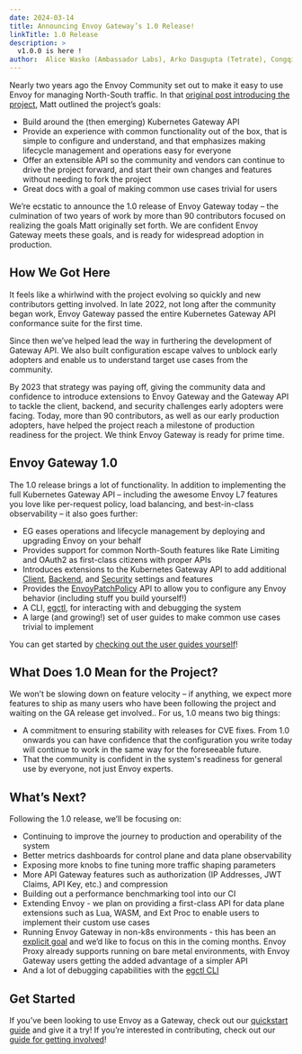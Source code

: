 ```yaml
---
date: 2024-03-14
title: Announcing Envoy Gateway’s 1.0 Release!
linkTitle: 1.0 Release
description: >
  v1.0.0 is here !
author:  Alice Wasko (Ambassador Labs), Arko Dasgupta (Tetrate), Congqi Zhu (CECloud), Guy Daich (SAP), Huabing Zhao (Tetrate), Jianpeng He (Tetrate), Xunzhuo Liu (Tencent)
---
```


Nearly two years ago the Envoy Community set out to make it easy to use Envoy for managing North-South traffic. In that [original post introducing the project](https://blog.envoyproxy.io/introducing-envoy-gateway-ad385cc59532), Matt outlined the project’s goals:
* Build around the (then emerging) Kubernetes Gateway API
* Provide an experience with common functionality out of the box, that is simple to configure and understand, and that emphasizes making lifecycle management and operations easy for everyone
* Offer an extensible API so the community and vendors can continue to drive the project forward, and start their own changes and features without needing to fork the project
* Great docs with a goal of making common use cases trivial for users

We’re ecstatic to announce the 1.0 release of Envoy Gateway today – the culmination of two years of work by more than 90 contributors focused on realizing the goals Matt originally set forth. We are confident Envoy Gateway meets these goals, and is ready for widespread adoption in production.

## How We Got Here

It feels like a whirlwind with the project evolving so quickly and new contributors getting involved. In late 2022, not long after the community began work, Envoy Gateway passed the entire Kubernetes Gateway API conformance suite for the first time.

Since then we’ve helped lead the way in furthering the development of Gateway API. We also built configuration escape valves to unblock early adopters and enable us to understand target use cases from the community.

By 2023 that strategy was paying off, giving the community data and confidence to introduce extensions to Envoy Gateway and the Gateway API to tackle the client, backend, and security challenges early adopters were facing. Today, more than 90 contributors, as well as our early production adopters, have helped the project reach a milestone of production readiness for the project. We think Envoy Gateway is ready for prime time.

## Envoy Gateway 1.0

The 1.0 release brings a lot of functionality. In addition to implementing the full Kubernetes Gateway API – including the awesome Envoy L7 features you love like per-request policy, load balancing, and best-in-class observability – it also goes further:
* EG eases operations and lifecycle management by deploying and upgrading Envoy on your behalf
* Provides support for common North-South features like Rate Limiting and OAuth2 as first-class citizens with proper APIs
* Introduces extensions to the Kubernetes Gateway API to add additional [Client](https://gateway.envoyproxy.io/v1.0.0/api/extension_types/#clienttrafficpolicy), [Backend](https://gateway.envoyproxy.io/v1.0.0/api/extension_types/#backendtrafficpolicy), and [Security](https://gateway.envoyproxy.io/v1.0.0/api/extension_types/#securitypolicy) settings and features
* Provides the [EnvoyPatchPolicy](https://gateway.envoyproxy.io/v1.0.0/user/extensibility/envoy-patch-policy/) API to allow you to configure any Envoy behavior (including stuff you build yourself!)
* A CLI, [egctl](https://gateway.envoyproxy.io/v1.0.0/user/operations/egctl/), for interacting with and debugging the system
* A large (and growing!) set of user guides to make common use cases trivial to implement

You can get started by [checking out the user guides yourself](https://gateway.envoyproxy.io/v1.0.0/user/)!

## What Does 1.0 Mean for the Project?
We won’t be slowing down on feature velocity – if anything, we expect more features to ship as many users who have been following the project and waiting on the GA release get involved.. For us, 1.0 means two big things:
* A commitment to ensuring stability with releases for CVE fixes. From 1.0 onwards you can have confidence that the configuration you write today will continue to work in the same way for the foreseeable future.
* That the community is confident in the system's readiness for general use by everyone, not just Envoy experts.

## What’s Next?

Following the 1.0 release, we’ll be focusing on:
* Continuing to improve the journey to production and operability of the system
* Better metrics dashboards for control plane and data plane observability
* Exposing more knobs to fine tuning more traffic shaping parameters
* More API Gateway features such as authorization (IP Addresses, JWT Claims, API Key, etc.) and compression
* Building out a performance benchmarking tool into our CI
* Extending Envoy - we plan on providing a first-class API for data plane extensions such as Lua, WASM, and Ext Proc to enable users to implement their custom use cases
* Running Envoy Gateway in non-k8s environments - this has been an [explicit goal](https://gateway.envoyproxy.io/v1.0.0/contributions/design/goals/#all-environments) and we’d like to focus on this in the coming months. Envoy Proxy already supports running on bare metal environments, with Envoy Gateway users getting the added advantage of a simpler API
* And a lot of debugging capabilities with the [egctl CLI](https://gateway.envoyproxy.io/v1.0.0/user/operations/egctl/)

## Get Started
If you’ve been looking to use Envoy as a Gateway, check out our [quickstart guide](https://gateway.envoyproxy.io/v1.0.0/user/quickstart/) and give it a try! If you’re interested in contributing, check out our [guide for getting involved](https://gateway.envoyproxy.io/v1.0.0/contributions/)!
